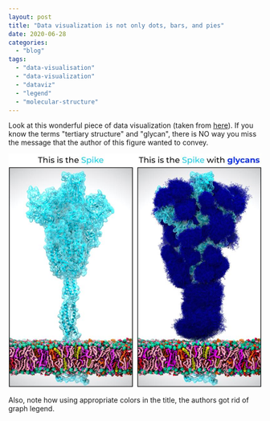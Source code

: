 ```yaml
---
layout: post
title: "Data visualization is not only dots, bars, and pies"
date: 2020-06-28
categories: 
  - "blog"
tags: 
  - "data-visualisation"
  - "data-visualization"
  - "dataviz"
  - "legend"
  - "molecular-structure"
---
```


Look at this wonderful piece of data visualization (taken from [here](https://www.linkedin.com/posts/glycodisplay-aps_covid19-sarscov2a-coronavirus-activity-6679035232391311360-7V8y)). If you know the terms "tertiary structure" and "glycan", there is NO way you miss the message that the author of this figure wanted to convey.

![](/assets/images/2020/06/glycans.jpeg?w=800)

Also, note how using appropriate colors in the title, the authors got rid of graph legend.
